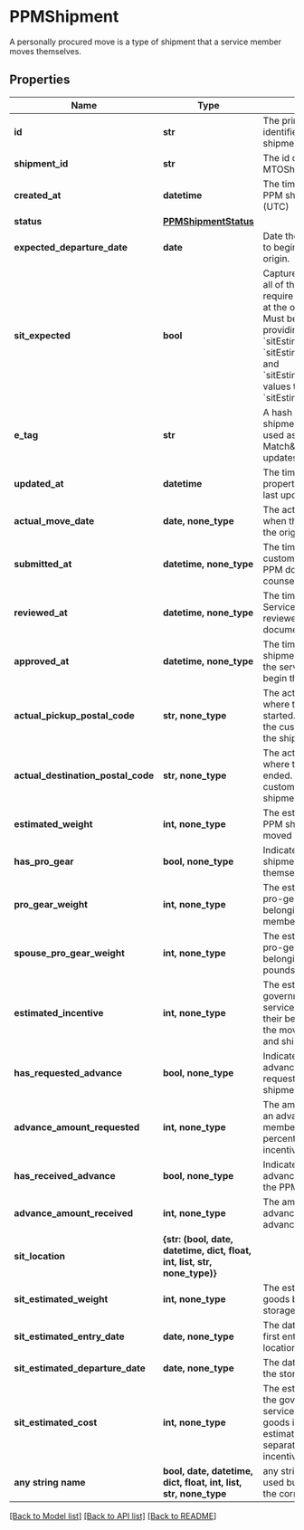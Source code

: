 # PPMShipment

A personally procured move is a type of shipment that a service member moves themselves.

## Properties
Name | Type | Description | Notes
------------ | ------------- | ------------- | -------------
**id** | **str** | The primary unique identifier of this PPM shipment | [readonly] 
**shipment_id** | **str** | The id of the parent MTOShipment record | [readonly] 
**created_at** | **datetime** | The timestamp of when the PPM shipment was created (UTC) | [readonly] 
**status** | [**PPMShipmentStatus**](PPMShipmentStatus.md) |  | 
**expected_departure_date** | **date** | Date the customer expects to begin moving from their origin.  | 
**sit_expected** | **bool** | Captures whether some or all of the PPM shipment will require temporary storage at the origin or destination.  Must be set to &#x60;true&#x60; when providing &#x60;sitLocation&#x60;, &#x60;sitEstimatedWeight&#x60;, &#x60;sitEstimatedEntryDate&#x60;, and &#x60;sitEstimatedDepartureDate&#x60; values to calculate the &#x60;sitEstimatedCost&#x60;.  | 
**e_tag** | **str** | A hash unique to this shipment that should be used as the \&quot;If-Match\&quot; header for any updates. | [readonly] 
**updated_at** | **datetime** | The timestamp of when a property of this object was last updated (UTC) | [optional] [readonly] 
**actual_move_date** | **date, none_type** | The actual start date of when the PPM shipment left the origin. | [optional] 
**submitted_at** | **datetime, none_type** | The timestamp of when the customer submitted their PPM documentation to the counselor for review. | [optional] 
**reviewed_at** | **datetime, none_type** | The timestamp of when the Service Counselor has reviewed all of the closeout documents. | [optional] 
**approved_at** | **datetime, none_type** | The timestamp of when the shipment was approved and the service member can begin their move. | [optional] 
**actual_pickup_postal_code** | **str, none_type** | The actual postal code where the PPM shipment started. To be filled once the customer has moved the shipment.  | [optional] 
**actual_destination_postal_code** | **str, none_type** | The actual postal code where the PPM shipment ended. To be filled once the customer has moved the shipment.  | [optional] 
**estimated_weight** | **int, none_type** | The estimated weight of the PPM shipment goods being moved in pounds. | [optional] 
**has_pro_gear** | **bool, none_type** | Indicates whether PPM shipment has pro gear for themselves or their spouse.  | [optional] 
**pro_gear_weight** | **int, none_type** | The estimated weight of the pro-gear being moved belonging to the service member in pounds. | [optional] 
**spouse_pro_gear_weight** | **int, none_type** | The estimated weight of the pro-gear being moved belonging to a spouse in pounds. | [optional] 
**estimated_incentive** | **int, none_type** | The estimated amount the government will pay the service member to move their belongings based on the moving date, locations, and shipment weight. | [optional] 
**has_requested_advance** | **bool, none_type** | Indicates whether an advance has been requested for the PPM shipment.  | [optional] 
**advance_amount_requested** | **int, none_type** | The amount requested as an advance by the service member, up to a maximum percentage of the estimated incentive.  | [optional] 
**has_received_advance** | **bool, none_type** | Indicates whether an advance was received for the PPM shipment.  | [optional] 
**advance_amount_received** | **int, none_type** | The amount received for an advance, or null if no advance is received.  | [optional] 
**sit_location** | **{str: (bool, date, datetime, dict, float, int, list, str, none_type)}** |  | [optional] 
**sit_estimated_weight** | **int, none_type** | The estimated weight of the goods being put into storage in pounds. | [optional] 
**sit_estimated_entry_date** | **date, none_type** | The date that goods will first enter the storage location. | [optional] 
**sit_estimated_departure_date** | **date, none_type** | The date that goods will exit the storage location. | [optional] 
**sit_estimated_cost** | **int, none_type** | The estimated amount that the government will pay the service member to put their goods into storage. This estimated storage cost is separate from the estimated incentive. | [optional] 
**any string name** | **bool, date, datetime, dict, float, int, list, str, none_type** | any string name can be used but the value must be the correct type | [optional]

[[Back to Model list]](../README.md#documentation-for-models) [[Back to API list]](../README.md#documentation-for-api-endpoints) [[Back to README]](../README.md)


